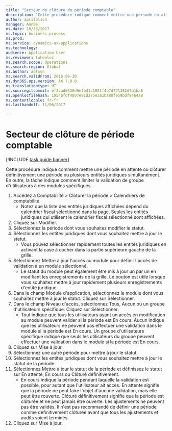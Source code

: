 ```yaml
--- 
title: "Secteur de clôture de période comptable"
description: "Cette procédure indique comment mettre une période en attente ou clôturer définitivement une période ou plusieurs entités juridiques simultanément."
author: aprilolson
manager: AnnBe
ms.date: 10/25/2017
ms.topic: business-process
ms.prod: 
ms.service: dynamics-ax-applications
ms.technology: 
audience: Application User
ms.reviewer: twheeloc
ms.search.scope: Operations
ms.search.region: Global
ms.author: aolson
ms.search.validFrom: 2016-06-30
ms.dyn365.ops.version: AX 7.0.0
ms.translationtype: HT
ms.sourcegitcommit: ef3cad6538d9efbd1c1881f4b7d771382d9b1ba8
ms.openlocfilehash: 1954bfdf4807e91d275e3a1ba80f959bdf9464a8
ms.contentlocale: fr-fr
ms.lasthandoff: 11/06/2017

---
```

# <a name="mass-financial-period-close"></a>Secteur de clôture de période comptable

[!INCLUDE [task guide banner](../../includes/task-guide-banner.md)]

Cette procédure indique comment mettre une période en attente ou clôturer définitivement une période ou plusieurs entités juridiques simultanément. En outre, la tâche indique comment limiter la validation de groupe d'utilisateurs à des modules spécifiques.

1. Accédez à Comptabilité > Clôturer la période > Calendriers de comptabilité.
    * Notez que la liste des entités juridiques affichées dépend du calendrier fiscal sélectionné dans la page. Seules les entités juridiques qui utilisent le calendrier fiscal sélectionné sont affichées.  
2. Cliquez sur Modifier.
3. Sélectionnez la période dont vous souhaitez modifier le statut.
4. Sélectionnez les entités juridiques dont vous souhaitez mettre à jour le statut.
    * Vous pouvez sélectionner rapidement toutes les entités juridiques en activant la case à cocher dans la partie supérieure gauche de la grille.  
5. Sélectionnez Mettre à jour l'accès au module pour définir l'accès de validation à un module sélectionné.
    * Le statut du module peut également être mis à jour un par un en modifiant les enregistrements de la grille. Le bouton est utile lorsque vous souhaitez mettre à jour rapidement plusieurs enregistrements d'entité juridique.  
6. Dans le champ Module d'application, sélectionnez le module dont vous souhaitez mettre à jour le statut. Cliquez sur Sélectionner.
7. Dans le champ Niveau d'accès, sélectionnez Tous, Aucun ou un groupe d'utilisateurs spécifique. Cliquez sur Sélectionner.
    * Tout indique que tous les utilisateurs ayant un accès en modification au module peuvent valider si la période est En cours. Aucun indique que les utilisateurs ne peuvent pas effectuer une validation dans le module si la période est En cours. Un groupe d'utilisateurs spécifique indique que seuls les utilisateurs du groupe peuvent effectuer une validation dans le module si la période est En cours.  
8. Cliquez sur Mise à jour.
9. Sélectionnez une autre période pour mettre à jour le statut.
10. Sélectionnez les entités juridiques dont vous souhaitez mettre à jour le statut de la période.
11. Sélectionnez Mettre à jour le statut de la période et définissez le statut sur En attente, En cours ou Clôturé définitivement.
    * En cours indique la période pendant laquelle la validation est possible, pour autant que l'utilisateur ait accès. En attente signifie que la période ne peut faire l'objet d'aucune validation, mais elle peut être rouverte. Clôturé définitivement signifie que la période est clôturée et ne peut jamais être ouverte. Les ajustements ne peuvent pas être validés. Il n'est pas recommandé de définir une période comme définitivement clôturée avant que tous les ajustements et audits soient terminés.  
12. Cliquez sur Mise à jour.



